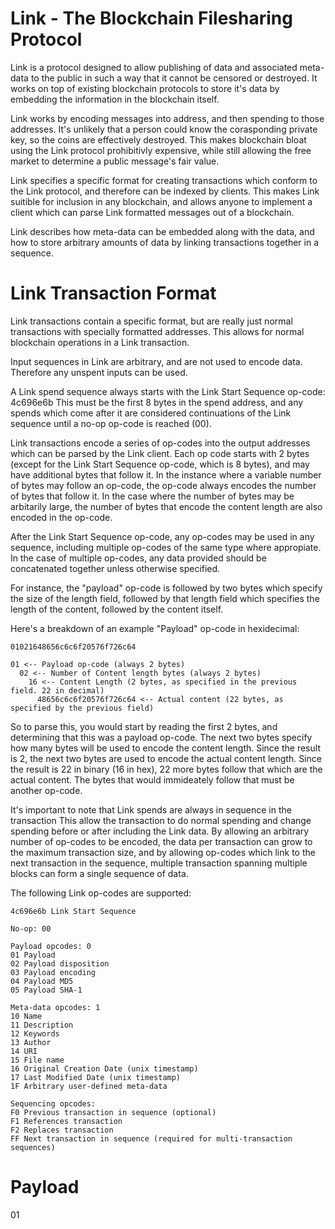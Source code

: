 Link - The Blockchain Filesharing Protocol
====

Link is a protocol designed to allow publishing of data and associated meta-data to the public in such a way that it cannot be censored or destroyed. It works on top of existing blockchain protocols to store it's data by embedding the information in the blockchain itself.

Link works by encoding messages into address, and then spending to those addresses. It's unlikely that a person could know the corasponding private key, so the coins are effectively destroyed. This makes blockchain bloat using the Link protocol prohibitivly expensive, while still allowing the free market to determine a public message's fair value.

Link specifies a specific format for creating transactions which conform to the Link protocol, and therefore can be indexed by clients. This makes Link suitible for inclusion in any blockchain, and allows anyone to implement a client which can parse Link formatted messages out of a blockchain.

Link describes how meta-data can be embedded along with the data, and how to store arbitrary amounts of data by linking transactions together in a sequence.

Link Transaction Format
====

Link transactions contain a specific format, but are really just normal transactions with specially formatted addresses. This allows for normal blockchain operations in a Link transaction.

Input sequences in Link are arbitrary, and are not used to encode data. Therefore any unspent inputs can be used.

A Link spend sequence always starts with the Link Start Sequence op-code: 4c696e6b This must be the first 8 bytes in the spend address, and any spends which come after it are considered continuations of the Link sequence until a no-op op-code is reached (00).

Link transactions encode a series of op-codes into the output addresses which can be parsed by the Link client. Each op code starts with 2 bytes (except for the Link Start Sequence op-code, which is 8 bytes), and may have additional bytes that follow it. In the instance where a variable number of bytes may follow an op-code, the op-code always encodes the number of bytes that follow it. In the case where the number of bytes may be arbitarily large, the number of bytes that encode the content length are also encoded in the op-code.

After the Link Start Sequence op-code, any op-codes may be used in any sequence, including multiple op-codes of the same type where appropiate. In the case of multiple op-codes, any data provided should be concatenated together unless otherwise specified.

For instance, the "payload" op-code is followed by two bytes which specify the size of the length field, followed by that length field which specifies the length of the content, followed by the content itself.

Here's a breakdown of an example "Payload" op-code in hexidecimal:

    01021648656c6c6f20576f726c64

    01 <-- Payload op-code (always 2 bytes)
      02 <-- Number of Content length bytes (always 2 bytes)
        16 <-- Content Length (2 bytes, as specified in the previous field. 22 in decimal)
          48656c6c6f20576f726c64 <-- Actual content (22 bytes, as specified by the previous field)

So to parse this, you would start by reading the first 2 bytes, and determining that this was a payload op-code. The next two bytes specify how many bytes will be used to encode the content length. Since the result is 2, the next two bytes are used to encode the actual content length. Since the result is 22 in binary (16 in hex), 22 more bytes follow that which are the actual content. The bytes that would immideately follow that must be another op-code.

It's important to note that Link spends are always in sequence in the transaction This allow the transaction to do normal spending and change spending before or after including the Link data. By allowing an arbitrary number of op-codes to be encoded, the data per transaction can grow to the maximum transaction size, and by allowing op-codes which link to the next transaction in the sequence, multiple transaction spanning multiple blocks can form a single sequence of data.

The following Link op-codes are supported:

    4c696e6b Link Start Sequence
  
    No-op: 00
    
    Payload opcodes: 0
    01 Payload
    02 Payload disposition
    03 Payload encoding
    04 Payload MD5
    05 Payload SHA-1
    
    Meta-data opcodes: 1
    10 Name
    11 Description
    12 Keywords
    13 Author
    14 URI
    15 File name
    16 Original Creation Date (unix timestamp)
    17 Last Modified Date (unix timestamp)
    1F Arbitrary user-defined meta-data
    
    Sequencing opcodes:
    F0 Previous transaction in sequence (optional)
    F1 References transaction
    F2 Replaces transaction
    FF Next transaction in sequence (required for multi-transaction sequences)

Payload
==

01
